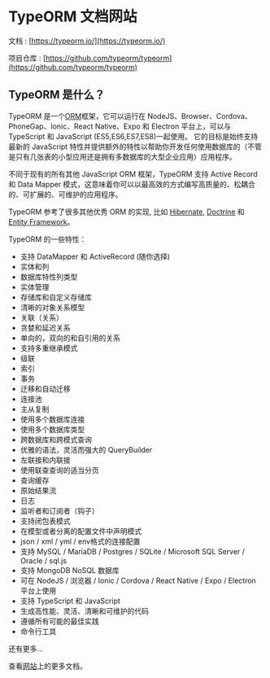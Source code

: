 TypeORM 文档网站
=============================

文档 : [https://typeorm.io/](https://typeorm.io/)

项目仓库 : [https://github.com/typeorm/typeorm](https://github.com/typeorm/typeorm)

## TypeORM 是什么？

TypeORM 是一个[ORM](https://en.wikipedia.org/wiki/Object-relational_mapping)框架，它可以运行在 NodeJS、Browser、Cordova、PhoneGap、Ionic、React Native、Expo 和 Electron 平台上，可以与 TypeScript 和 JavaScript (ES5,ES6,ES7,ES8)一起使用。 它的目标是始终支持最新的 JavaScript 特性并提供额外的特性以帮助你开发任何使用数据库的（不管是只有几张表的小型应用还是拥有多数据库的大型企业应用）应用程序。

不同于现有的所有其他 JavaScript ORM 框架，TypeORM 支持 Active Record 和 Data Mapper 模式，这意味着你可以以最高效的方式编写高质量的、松耦合的、可扩展的、可维护的应用程序。

TypeORM 参考了很多其他优秀 ORM 的实现, 比如 [Hibernate](http://hibernate.org/orm/), [Doctrine](http://www.doctrine-project.org/) 和 [Entity Framework](https://www.asp.net/entity-framework)。

TypeORM 的一些特性：

* 支持 DataMapper 和 ActiveRecord (随你选择)
* 实体和列
* 数据库特性列类型
* 实体管理
* 存储库和自定义存储库
* 清晰的对象关系模型
* 关联（关系）
* 贪婪和延迟关系
* 单向的，双向的和自引用的关系
* 支持多重继承模式
* 级联
* 索引
* 事务
* 迁移和自动迁移
* 连接池
* 主从复制
* 使用多个数据库连接
* 使用多个数据库类型
* 跨数据库和跨模式查询
* 优雅的语法，灵活而强大的 QueryBuilder
* 左联接和内联接
* 使用联查查询的适当分页
* 查询缓存
* 原始结果流
* 日志
* 监听者和订阅者（钩子）
* 支持闭包表模式
* 在模型或者分离的配置文件中声明模式
* json / xml / yml / env格式的连接配置
* 支持 MySQL / MariaDB / Postgres / SQLite / Microsoft SQL Server / Oracle / sql.js
* 支持 MongoDB NoSQL 数据库
* 可在 NodeJS / 浏览器 / Ionic / Cordova / React Native / Expo / Electron 平台上使用
* 支持 TypeScript 和 JavaScript
* 生成高性能、灵活、清晰和可维护的代码
* 遵循所有可能的最佳实践
* 命令行工具

还有更多...

查看[网站](http://typeorm.io)上的更多文档。
